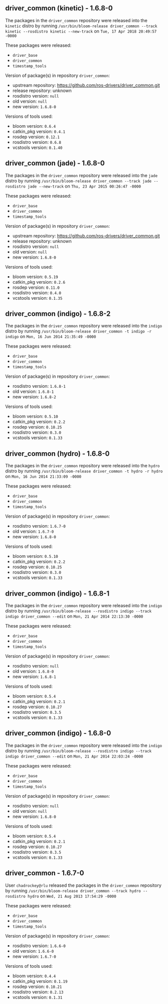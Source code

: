 ## driver_common (kinetic) - 1.6.8-0

The packages in the `driver_common` repository were released into the `kinetic` distro by running `/usr/bin/bloom-release driver_common --track kinetic --rosdistro kinetic --new-track` on `Tue, 17 Apr 2018 20:49:57 -0000`

These packages were released:
- `driver_base`
- `driver_common`
- `timestamp_tools`

Version of package(s) in repository `driver_common`:

- upstream repository: https://github.com/ros-drivers/driver_common.git
- release repository: unknown
- rosdistro version: `null`
- old version: `null`
- new version: `1.6.8-0`

Versions of tools used:

- bloom version: `0.6.4`
- catkin_pkg version: `0.4.1`
- rosdep version: `0.12.1`
- rosdistro version: `0.6.8`
- vcstools version: `0.1.40`


## driver_common (jade) - 1.6.8-0

The packages in the `driver_common` repository were released into the `jade` distro by running `/usr/bin/bloom-release driver_common --track jade --rosdistro jade --new-track` on `Thu, 23 Apr 2015 00:26:47 -0000`

These packages were released:
- `driver_base`
- `driver_common`
- `timestamp_tools`

Version of package(s) in repository `driver_common`:
- upstream repository: https://github.com/ros-drivers/driver_common.git
- release repository: unknown
- rosdistro version: `null`
- old version: `null`
- new version: `1.6.8-0`

Versions of tools used:
- bloom version: `0.5.19`
- catkin_pkg version: `0.2.6`
- rosdep version: `0.11.0`
- rosdistro version: `0.4.0`
- vcstools version: `0.1.35`


## driver_common (indigo) - 1.6.8-2

The packages in the `driver_common` repository were released into the `indigo` distro by running `/usr/bin/bloom-release driver_common -t indigo -r indigo` on `Mon, 16 Jun 2014 21:35:49 -0000`

These packages were released:
- `driver_base`
- `driver_common`
- `timestamp_tools`

Version of package(s) in repository `driver_common`:
- rosdistro version: `1.6.8-1`
- old version: `1.6.8-1`
- new version: `1.6.8-2`

Versions of tools used:
- bloom version: `0.5.10`
- catkin_pkg version: `0.2.2`
- rosdep version: `0.10.25`
- rosdistro version: `0.3.0`
- vcstools version: `0.1.33`


## driver_common (hydro) - 1.6.8-0

The packages in the `driver_common` repository were released into the `hydro` distro by running `/usr/bin/bloom-release driver_common -t hydro -r hydro` on `Mon, 16 Jun 2014 21:33:09 -0000`

These packages were released:
- `driver_base`
- `driver_common`
- `timestamp_tools`

Version of package(s) in repository `driver_common`:
- rosdistro version: `1.6.7-0`
- old version: `1.6.7-0`
- new version: `1.6.8-0`

Versions of tools used:
- bloom version: `0.5.10`
- catkin_pkg version: `0.2.2`
- rosdep version: `0.10.25`
- rosdistro version: `0.3.0`
- vcstools version: `0.1.33`


## driver_common (indigo) - 1.6.8-1

The packages in the `driver_common` repository were released into the `indigo` distro by running `/usr/bin/bloom-release --rosdistro indigo --track indigo driver_common --edit` on `Mon, 21 Apr 2014 22:13:30 -0000`

These packages were released:
- `driver_base`
- `driver_common`
- `timestamp_tools`

Version of package(s) in repository `driver_common`:
- rosdistro version: `null`
- old version: `1.6.8-0`
- new version: `1.6.8-1`

Versions of tools used:
- bloom version: `0.5.4`
- catkin_pkg version: `0.2.1`
- rosdep version: `0.10.27`
- rosdistro version: `0.3.5`
- vcstools version: `0.1.33`


## driver_common (indigo) - 1.6.8-0

The packages in the `driver_common` repository were released into the `indigo` distro by running `/usr/bin/bloom-release --rosdistro indigo --track indigo driver_common --edit` on `Mon, 21 Apr 2014 22:03:24 -0000`

These packages were released:
- `driver_base`
- `driver_common`
- `timestamp_tools`

Version of package(s) in repository `driver_common`:
- rosdistro version: `null`
- old version: `null`
- new version: `1.6.8-0`

Versions of tools used:
- bloom version: `0.5.4`
- catkin_pkg version: `0.2.1`
- rosdep version: `0.10.27`
- rosdistro version: `0.3.5`
- vcstools version: `0.1.33`


## driver_common - 1.6.7-0

User `chadrockey@rlu` released the packages in the `driver_common` repository by running `/usr/bin/bloom-release driver_common --track hydro --rosdistro hydro` on `Wed, 21 Aug 2013 17:54:29 -0000`

These packages were released:
- `driver_base`
- `driver_common`
- `timestamp_tools`

Version of package(s) in repository `driver_common`:
- rosdistro version: `1.6.6-0`
- old version: `1.6.6-0`
- new version: `1.6.7-0`

Versions of tools used:
- bloom version: `0.4.4`
- catkin_pkg version: `0.1.19`
- rosdep version: `0.10.21`
- rosdistro version: `0.2.13`
- vcstools version: `0.1.31`


